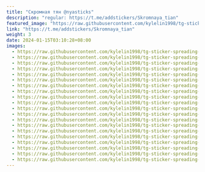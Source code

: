```yaml
---
title: "Скромная тян @nyasticks"
description: "regular: https://t.me/addstickers/Skromnaya_tian"
featured_image: "https://raw.githubusercontent.com/kylelin1998/tg-sticker-spreading-worldwide-images/main/img/5a7ec140-3d5f-4ae5-b8c5-64248125edb7.jpg"
link: "https://t.me/addstickers/Skromnaya_tian"
weight: 3
date: 2024-01-15T03:10:28+08:00
images:
  - https://raw.githubusercontent.com/kylelin1998/tg-sticker-spreading-worldwide-images/main/img/5a7ec140-3d5f-4ae5-b8c5-64248125edb7.jpg
  - https://raw.githubusercontent.com/kylelin1998/tg-sticker-spreading-worldwide-images/main/img/bf766c1a-be75-4bf8-b77c-524c1dd6ce68.jpg
  - https://raw.githubusercontent.com/kylelin1998/tg-sticker-spreading-worldwide-images/main/img/db52db2d-1480-4157-82d2-250ddc5db821.jpg
  - https://raw.githubusercontent.com/kylelin1998/tg-sticker-spreading-worldwide-images/main/img/6b9d2f8f-2ae0-4905-ae91-62677333370c.jpg
  - https://raw.githubusercontent.com/kylelin1998/tg-sticker-spreading-worldwide-images/main/img/aa7d4f2c-66dd-4055-b3c0-ba2ca21fa8ad.jpg
  - https://raw.githubusercontent.com/kylelin1998/tg-sticker-spreading-worldwide-images/main/img/a4a2fdbf-45f3-45dc-9c77-b5ad5e04d0f2.jpg
  - https://raw.githubusercontent.com/kylelin1998/tg-sticker-spreading-worldwide-images/main/img/9e782b20-4eea-4840-ae79-50c2a6736174.jpg
  - https://raw.githubusercontent.com/kylelin1998/tg-sticker-spreading-worldwide-images/main/img/8aab281a-38aa-4f83-bd04-b20b5abac39b.jpg
  - https://raw.githubusercontent.com/kylelin1998/tg-sticker-spreading-worldwide-images/main/img/afebead1-1804-45fb-9ff6-78665ba06fbe.jpg
  - https://raw.githubusercontent.com/kylelin1998/tg-sticker-spreading-worldwide-images/main/img/018dc825-91f2-4cb4-b1d4-f9fa4cd3d9a8.jpg
  - https://raw.githubusercontent.com/kylelin1998/tg-sticker-spreading-worldwide-images/main/img/7b615d08-64d8-4f28-9e48-5a9d8fadfa1b.jpg
  - https://raw.githubusercontent.com/kylelin1998/tg-sticker-spreading-worldwide-images/main/img/d0b38755-fc06-4cf4-b743-2dff827365d1.jpg
  - https://raw.githubusercontent.com/kylelin1998/tg-sticker-spreading-worldwide-images/main/img/69d6a069-2345-42e4-9795-3953edd9ffff.jpg
  - https://raw.githubusercontent.com/kylelin1998/tg-sticker-spreading-worldwide-images/main/img/ad0ec410-e4d7-4ffe-8a17-8b7e37d0953f.jpg
  - https://raw.githubusercontent.com/kylelin1998/tg-sticker-spreading-worldwide-images/main/img/8d033618-245b-4ba8-91c2-89e94897d6b8.jpg
  - https://raw.githubusercontent.com/kylelin1998/tg-sticker-spreading-worldwide-images/main/img/33b48af1-5af7-4134-966b-b2b4f7017cf0.jpg
  - https://raw.githubusercontent.com/kylelin1998/tg-sticker-spreading-worldwide-images/main/img/d8c363e1-6b04-44be-bcef-9c3045f306e7.jpg
  - https://raw.githubusercontent.com/kylelin1998/tg-sticker-spreading-worldwide-images/main/img/21740709-0b83-4a9b-a00a-b49bd086e125.jpg
  - https://raw.githubusercontent.com/kylelin1998/tg-sticker-spreading-worldwide-images/main/img/ca7e26d0-e30a-474e-9491-dff52756e309.jpg
  - https://raw.githubusercontent.com/kylelin1998/tg-sticker-spreading-worldwide-images/main/img/ea43322e-715f-409e-97fe-498bcd486953.jpg
---
```

